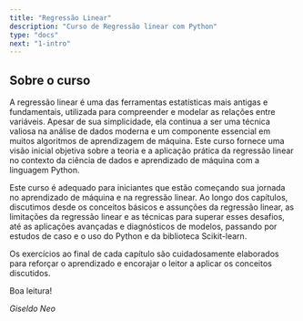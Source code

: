 ```yaml
---
title: "Regressão Linear"
description: "Curso de Regressão linear com Python"
type: "docs"
next: "1-intro"
---
```


## Sobre o curso

A regressão linear é uma das ferramentas estatísticas mais antigas e fundamentais, utilizada para compreender e modelar as relações entre variáveis. Apesar de sua simplicidade, ela continua a ser uma técnica valiosa na análise de dados moderna e um componente essencial em muitos algoritmos de aprendizagem de máquina. 
Este curso fornece uma visão inicial objetiva sobre a teoria e a aplicação prática da regressão linear no contexto da ciência de dados e aprendizado de máquina com a linguagem Python.

Este curso é adequado para iniciantes que estão começando sua jornada no aprendizado de máquina e na regressão linear. 
Ao longo dos capítulos, discutimos desde os conceitos básicos e assunções da regressão linear, as limitações da regressão linear e as técnicas para superar esses desafios, até as aplicações avançadas e diagnósticos de modelos, passando por estudos de caso e o uso do Python e da biblioteca Scikit-learn.

Os exercícios ao final de cada capítulo são cuidadosamente elaborados para reforçar o aprendizado e encorajar o leitor a aplicar os conceitos
discutidos.

Boa leitura!

_Giseldo Neo_
